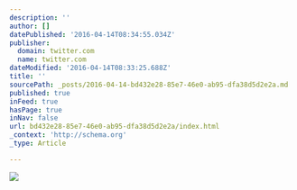 ```yaml
---
description: ''
author: []
datePublished: '2016-04-14T08:34:55.034Z'
publisher:
  domain: twitter.com
  name: twitter.com
dateModified: '2016-04-14T08:33:25.688Z'
title: ''
sourcePath: _posts/2016-04-14-bd432e28-85e7-46e0-ab95-dfa38d5d2e2a.md
published: true
inFeed: true
hasPage: true
inNav: false
url: bd432e28-85e7-46e0-ab95-dfa38d5d2e2a/index.html
_context: 'http://schema.org'
_type: Article

---
```

![](https://pbs.twimg.com/media/Cf_PPYGVAAAMAW7.jpg)
